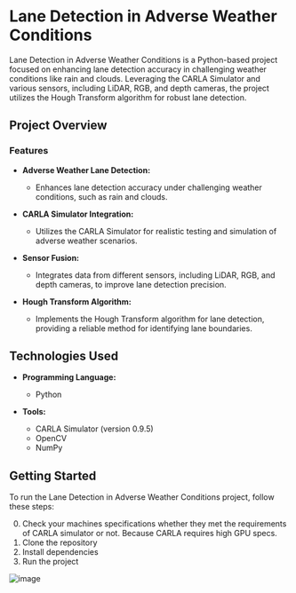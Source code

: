 # Lane Detection in Adverse Weather Conditions

Lane Detection in Adverse Weather Conditions is a Python-based project focused on enhancing lane detection accuracy in challenging weather conditions like rain and clouds. Leveraging the CARLA Simulator and various sensors, including LiDAR, RGB, and depth cameras, the project utilizes the Hough Transform algorithm for robust lane detection.

## Project Overview

### Features

- **Adverse Weather Lane Detection:**
  - Enhances lane detection accuracy under challenging weather conditions, such as rain and clouds.

- **CARLA Simulator Integration:**
  - Utilizes the CARLA Simulator for realistic testing and simulation of adverse weather scenarios.

- **Sensor Fusion:**
  - Integrates data from different sensors, including LiDAR, RGB, and depth cameras, to improve lane detection precision.

- **Hough Transform Algorithm:**
  - Implements the Hough Transform algorithm for lane detection, providing a reliable method for identifying lane boundaries.

## Technologies Used

- **Programming Language:**
  - Python

- **Tools:**
  - CARLA Simulator (version 0.9.5)
  - OpenCV
  - NumPy

## Getting Started

To run the Lane Detection in Adverse Weather Conditions project, follow these steps:

0. Check your machines specifications whether they met the requirements of CARLA simulator or not. Because CARLA requires high GPU specs.
1. Clone the repository
2. Install dependencies 
3. Run the project

![image](https://github.com/ShivamPatel-India/CS5990/assets/70719016/ccf79dda-1abf-4264-b37f-69e22ce800a4)
